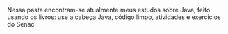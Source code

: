 Nessa pasta encontram-se atualmente meus estudos sobre Java, feito usando os livros: use a cabeça Java, código limpo, atividades e exercicios do Senac
